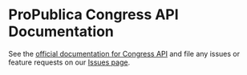 # ProPublica Congress API Documentation

See the [official documentation for Congress API](https://projects.propublica.org/api-docs/congress-api/) and file any issues or feature requests on our [Issues page](https://github.com/propublica/congress-api-docs/issues).
